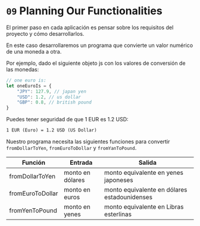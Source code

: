 # `09` Planning Our Functionalities

El primer paso en cada aplicación es pensar sobre los requisitos del proyecto y cómo desarrollarlos.

En este caso desarrollaremos un programa que convierte un valor numérico de una moneda a otra.

Por ejemplo, dado el siguiente objeto js con los valores de conversión de las monedas:

```js
// one euro is:
let oneEuroIs = {
    "JPY": 127.9, // japan yen
    "USD": 1.2, // us dollar
    "GBP": 0.8, // british pound
}
```

Puedes tener seguridad de que 1 EUR es 1.2 USD:

```txt
1 EUR (Euro) = 1.2 USD (US Dollar)
```

Nuestro programa necesita las siguientes funciones para convertir `fromDollarToYen`, `fromEuroToDollar` y `fromYanToPound`.

| Función           | Entrada             | Salida                                      |
| ----------------- | ------------------ | -------------------------------------------- |
| fromDollarToYen   | monto en dólares   | monto equivalente en yenes japoneses        |
| fromEuroToDollar  | monto en euros     | monto equivalente en dólares estadounidenses |
| fromYenToPound    | monto en yenes     | monto equivalente en Libras esterlinas       |
